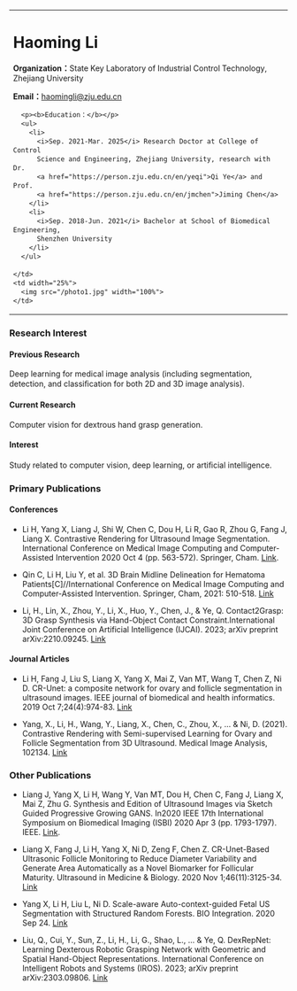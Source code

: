 <div>
<table border="0">
  <tr>
    <td width="85%">
      <h1>Haoming Li</h1>
      <p><b>Organization：</b>State Key Laboratory of Industrial Control Technology, Zhejiang University</p>
      <p><b>Email：</b><a href="haomingli@zju.edu.cn">haomingli@zju.edu.cn</a></p>
      
      <p><b>Education：</b></p>
      <ul>
        <li>
          <i>Sep. 2021-Mar. 2025</i> Research Doctor at College of Control
          Science and Engineering, Zhejiang University, research with Dr.
          <a href="https://person.zju.edu.cn/en/yeqi">Qi Ye</a> and Prof.
          <a href="https://person.zju.edu.cn/en/jmchen">Jiming Chen</a>
        </li>
        <li>
          <i>Sep. 2018-Jun. 2021</i> Bachelor at School of Biomedical Engineering, 
          Shenzhen University
        </li>
      </ul>

    </td>
    <td width="25%">
      <img src="/photo1.jpg" width="100%">
    </td>
  </tr>
</table>
</div>

### Research Interest
#### Previous Research 
Deep learning for medical image analysis (including segmentation, detection, and classiﬁcation for both 2D and 3D image analysis).

#### Current Research 
Computer vision for dextrous hand grasp generation.
#### Interest
 Study related to computer vision, deep learning, or artiﬁcial intelligence.
 
### Primary Publications
#### Conferences
 * Li H, Yang X, Liang J, Shi W, Chen C, Dou H, Li R, Gao R, Zhou G, Fang J, Liang X. Contrastive Rendering for Ultrasound Image Segmentation. International Conference on Medical Image Computing and Computer-Assisted Intervention 2020 Oct 4 (pp. 563-572). Springer, Cham. [Link](https://link.springer.com/chapter/10.1007/978-3-030-59716-0_54).

 * Qin C, Li H, Liu Y, et al. 3D Brain Midline Delineation for Hematoma Patients[C]//International Conference on Medical Image Computing and Computer-Assisted Intervention. Springer, Cham, 2021: 510-518. [Link](https://link.springer.com/chapter/10.1007/978-3-030-87240-3_49)
   
 * Li, H., Lin, X., Zhou, Y., Li, X., Huo, Y., Chen, J., & Ye, Q. Contact2Grasp: 3D Grasp Synthesis via Hand-Object Contact Constraint.International Joint Conference on Artificial Intelligence (IJCAI). 2023; arXiv preprint arXiv:2210.09245. [Link](https://www.ijcai.org/proceedings/2023/0117.pdf)

#### Journal Articles
 * Li H, Fang J, Liu S, Liang X, Yang X, Mai Z, Van MT, Wang T, Chen Z, Ni D. CR-Unet: a composite network for ovary and follicle segmentation in ultrasound images. IEEE journal of biomedical and health informatics. 2019 Oct 7;24(4):974-83. [Link](https://ieeexplore.ieee.org/abstract/document/8861329)

 * Yang, X., Li, H., Wang, Y., Liang, X., Chen, C., Zhou, X., ... & Ni, D. (2021). Contrastive Rendering with Semi-supervised Learning for Ovary and Follicle Segmentation from 3D Ultrasound. Medical Image Analysis, 102134. [Link](https://www.sciencedirect.com/science/article/abs/pii/S1361841521001808)

### Other Publications
 * Liang J, Yang X, Li H, Wang Y, Van MT, Dou H, Chen C, Fang J, Liang X, Mai Z, Zhu G. Synthesis and Edition of Ultrasound Images via Sketch Guided Progressive Growing GANS. In2020 IEEE 17th International Symposium on Biomedical Imaging (ISBI) 2020 Apr 3 (pp. 1793-1797). IEEE. [Link](https://arxiv.org/pdf/2004.00226.pdf).

 * Liang X, Fang J, Li H, Yang X, Ni D, Zeng F, Chen Z. CR-Unet-Based Ultrasonic Follicle Monitoring to Reduce Diameter Variability and Generate Area Automatically as a Novel Biomarker for Follicular Maturity. Ultrasound in Medicine & Biology. 2020 Nov 1;46(11):3125-34. [Link](https://www.sciencedirect.com/science/article/pii/S0301562920303355)

 * Yang X, Li H, Liu L, Ni D. Scale-aware Auto-context-guided Fetal US Segmentation with Structured Random Forests. BIO Integration. 2020 Sep 24. [Link](https://www.ingentaconnect.com/content/cscript/bioi/2020/00000001/00000003/art00004)
   
 * Liu, Q., Cui, Y., Sun, Z., Li, H., Li, G., Shao, L., ... & Ye, Q. DexRepNet: Learning Dexterous Robotic Grasping Network with Geometric and Spatial Hand-Object Representations. International Conference on Intelligent Robots and Systems (IROS). 2023; arXiv preprint arXiv:2303.09806. [Link](https://arxiv.org/pdf/2303.09806)



